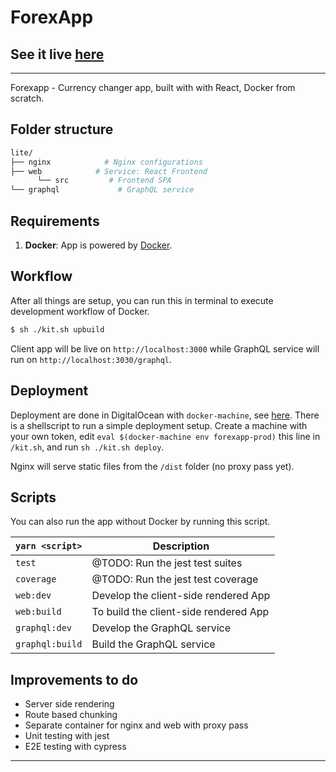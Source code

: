 # ForexApp
## See it live [here](http://167.99.63.194/)

------

Forexapp - Currency changer app, built with with React, Docker from scratch.

## Folder structure

```sh
lite/
├── nginx            # Nginx configurations
├── web            # Service: React Frontend
      └── src         # Frontend SPA
└── graphql             # GraphQL service
```

## Requirements

1. **Docker**: App is powered by [Docker](https://www.docker.com/).

## Workflow

After all things are setup, you can run this in terminal to execute development workflow of Docker.

```bash
$ sh ./kit.sh upbuild
```

Client app will be live on `http://localhost:3000` while GraphQL service will run on `http://localhost:3030/graphql`.

## Deployment

Deployment are done in DigitalOcean with `docker-machine`, see [here](https://docs.docker.com/machine/examples/ocean/#step-2-generate-a-personal-access-token). There is a shellscript to run a simple deployment setup. Create a machine with your own token, edit `eval $(docker-machine env forexapp-prod)` this line in `/kit.sh`, and run `sh ./kit.sh deploy`.

Nginx will serve static files from the `/dist` folder (no proxy pass yet).

## Scripts

You can also run the app without Docker by running this script.

| `yarn <script>`       | Description                                                    |
| --------------------- | -------------------------------------------------------------- |
| `test`   | @TODO: Run the jest test suites |
| `coverage`   | @TODO: Run the jest test coverage |
| `web:dev` | Develop the client-side rendered App                               |
| `web:build` | To build the client-side rendered App                             |
| `graphql:dev`      | Develop the GraphQL service                       |
| `graphql:build`      | Build the GraphQL service                     |

## Improvements to do

- Server side rendering
- Route based chunking
- Separate container for nginx and web with proxy pass
- Unit testing with jest
- E2E testing with cypress

------
